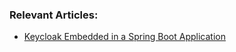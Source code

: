 ### Relevant Articles:

- [Keycloak Embedded in a Spring Boot Application](https://www.baeldung.com/keycloak-embedded-in-spring-boot-app)
